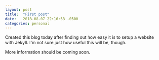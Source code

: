 ```yaml
---
layout: post
title:  "First post"
date:   2018-08-07 22:16:53 -0500
categories: personal
---
```


Created this blog today after finding out how easy it is to setup a website with Jekyll. I'm not sure just how useful this will be, though.

More information should be coming soon.